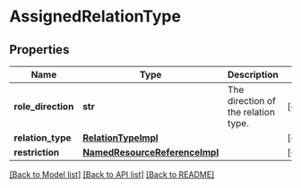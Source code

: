 # AssignedRelationType

## Properties
Name | Type | Description | Notes
------------ | ------------- | ------------- | -------------
**role_direction** | **str** | The direction of the relation type. | [optional] 
**relation_type** | [**RelationTypeImpl**](RelationTypeImpl.md) |  | [optional] 
**restriction** | [**NamedResourceReferenceImpl**](NamedResourceReferenceImpl.md) |  | [optional] 

[[Back to Model list]](../README.md#documentation-for-models) [[Back to API list]](../README.md#documentation-for-api-endpoints) [[Back to README]](../README.md)

